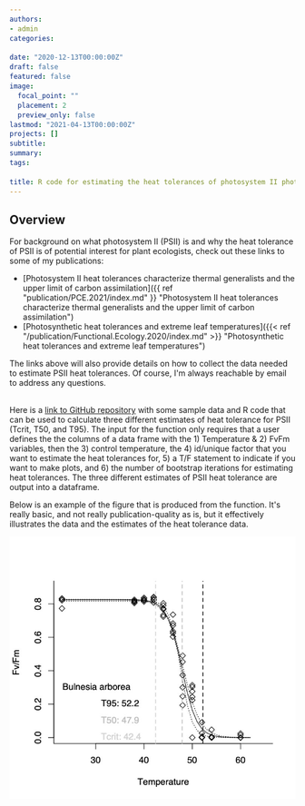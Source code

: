 ```yaml
---
authors:
- admin
categories:

date: "2020-12-13T00:00:00Z"
draft: false
featured: false
image:
  focal_point: ""
  placement: 2
  preview_only: false
lastmod: "2021-04-13T00:00:00Z"
projects: []
subtitle: 
summary: 
tags:

title: R code for estimating the heat tolerances of photosystem II photochemistry
---
```


## Overview
For background on what photosystem II (PSII) is and why the heat tolerance of PSII is of potential interest for plant ecologists, check out these links to some of my publications:
* [Photosystem II heat tolerances characterize thermal generalists and the upper limit of carbon assimilation]({{ ref "publication/PCE.2021/index.md" }} "Photosystem II heat tolerances characterize thermal generalists and the upper limit of carbon assimilation")<br>
* [Photosynthetic heat tolerances and extreme leaf temperatures]({{< ref "/publication/Functional.Ecology.2020/index.md" >}} "Photosynthetic heat tolerances and extreme leaf temperatures")

The links above will also provide details on how to collect the data needed to estimate PSII heat tolerances. Of course, I'm always reachable by email to address any questions. <br><br>


Here is a [link to GitHub repository](https://github.com/tmoreperez/Heat_tolerance_function)  with some sample data and R code that can be used to calculate three different estimates of heat tolerance for PSII (Tcrit, T50, and T95). The input for the function only requires that a user defines the the columns of a data frame with the 1) Temperature & 2) FvFm variables, then the 3) control temperature, the 4) id/unique factor that you want to estimate the heat tolerances for, 5) a T/F statement to indicate if you want to make plots, and 6) the number of bootstrap iterations for estimating heat tolerances. The three different estimates of PSII heat tolerance are output into a dataframe. <br>

Below is an example of the figure that is produced from the function. It's really basic, and not really publication-quality as is, but it effectively illustrates the data and the estimates of the heat tolerance data.



![Figure 1](PSII_Heat_Tolerance_Plot.jpg)
<br><br><br>


